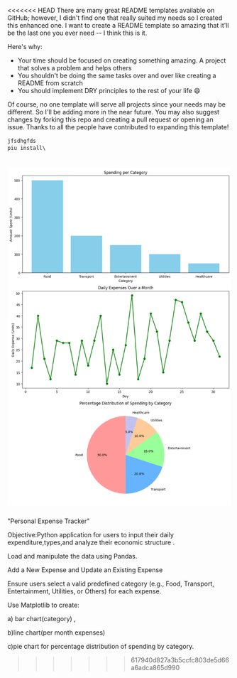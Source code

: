 <<<<<<< HEAD
There are many great README templates available on GitHub; however, I didn't find one that really suited my needs so I created this enhanced one. I want to create a README template so amazing that it'll be the last one you ever need -- I think this is it.

Here's why:
* Your time should be focused on creating something amazing. A project that solves a problem and helps others
* You shouldn't be doing the same tasks over and over like creating a README from scratch
* You should implement DRY principles to the rest of your life :smile:

Of course, no one template will serve all projects since your needs may be different. So I'll be adding more in the near future. You may also suggest changes by forking this repo and creating a pull request or opening an issue. Thanks to all the people have contributed to expanding this template!


```
jfsdhgfds
piu install\
```

![alt text](image.png)
=======
"Personal Expense Tracker"

Objective:Python application for users to input their daily expenditure,types,and analyze their economic structure .

Load and manipulate the data using Pandas.

Add a New Expense and Update an Existing Expense

Ensure users select a valid predefined category (e.g., Food, Transport, Entertainment, Utilities, or Others) for each expense.

Use Matplotlib to create: 

a) bar chart(category) ,

b)line chart(per month expenses)

c)pie chart for percentage distribution of spending by category.
>>>>>>> 617940d827a3b5ccfc803de5d66a6adca865d990
